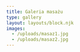 ```yaml
---
title: Galeria masażu
type: gallery
layout: layouts/block.njk
images:
  - /uploads/masaz1.jpg
  - /uploads/masaz2.jpg
---
```

